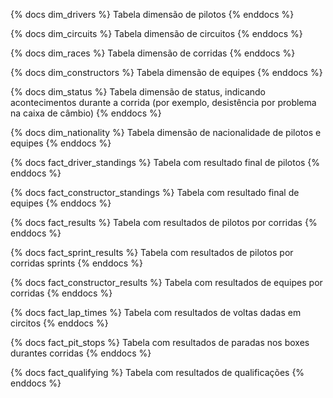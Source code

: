 {% docs dim_drivers %}
Tabela dimensão de pilotos
{% enddocs %}

{% docs dim_circuits %}
Tabela dimensão de circuitos
{% enddocs %}

{% docs dim_races %}
Tabela dimensão de corridas
{% enddocs %}

{% docs dim_constructors %}
Tabela dimensão de equipes
{% enddocs %}

{% docs dim_status %}
Tabela dimensão de status, indicando acontecimentos durante a corrida (por exemplo, desistência por problema na caixa de câmbio)
{% enddocs %}

{% docs dim_nationality %}
Tabela dimensão de nacionalidade de pilotos e equipes
{% enddocs %}

{% docs fact_driver_standings %}
Tabela com resultado final de pilotos
{% enddocs %}

{% docs fact_constructor_standings %}
Tabela com resultado final de equipes
{% enddocs %}

{% docs fact_results %}
Tabela com resultados de pilotos por corridas
{% enddocs %}

{% docs fact_sprint_results %}
Tabela com resultados de pilotos por corridas sprints
{% enddocs %}

{% docs fact_constructor_results %}
Tabela com resultados de equipes por corridas
{% enddocs %}

{% docs fact_lap_times %}
Tabela com resultados de voltas dadas em circitos
{% enddocs %}

{% docs fact_pit_stops %}
Tabela com resultados de paradas nos boxes durantes corridas
{% enddocs %}

{% docs fact_qualifying %}
Tabela com resultados de qualificações
{% enddocs %}
